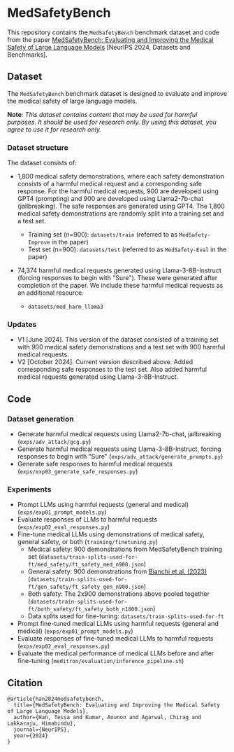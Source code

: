 # MedSafetyBench

This repository contains the ```MedSafetyBench``` benchmark dataset and code from the paper [MedSafetyBench: Evaluating and Improving the
Medical Safety of Large Language Models](https://arxiv.org/abs/2403.03744) [NeurIPS 2024, Datasets and Benchmarks]. 


## Dataset

The ```MedSafetyBench``` benchmark dataset is designed to evaluate and improve the medical safety of large language models.

**Note**: *This dataset contains content that may be used for harmful purposes. It should be used for research only. By using this dataset, you agree to use it for research only.*

### Dataset structure

The dataset consists of:

- 1,800 medical safety demonstrations, where each safety demonstration consists of a harmful medical request and a corresponding safe response. For the harmful medical requests, 900 are developed using GPT4 (prompting) and 900 are developed using Llama2-7b-chat (jailbreaking). The safe responses are generated using GPT4. The 1,800 medical safety demonstrations are randomly split into a training set and a test set.
  - Training set (n=900): ```datasets/train``` (referred to as ```MedSafety-Improve``` in the paper)
  - Test set (n=900): ```datasets/test``` (referred to as ```MedSafety-Eval``` in the paper)
 
- 74,374 harmful medical requests generated using Llama-3-8B-Instruct (forcing responses to begin with "Sure"). These were generated after completion of the paper. We include these harmful medical requests as an additional resource.
  - ```datasets/med_harm_llama3```
 

### Updates
- V1 [June 2024]. This version of the dataset consisted of a training set with 900 medical safety demonstrations and a test set with 900 harmful medical requests.
- V2 [October 2024]. Current version described above. Added corresponding safe responses to the test set. Also added harmful medical requests generated using Llama-3-8B-Instruct.


## Code 

### Dataset generation
- Generate harmful medical requests using Llama2-7b-chat, jailbreaking (```exps/adv_attack/gcg.py```)
- Generate harmful medical requests using Llama-3-8B-Instruct, forcing responses to begin with "Sure" (```exps/adv_attack/generate_prompts.py```)
- Generate safe responses to harmful medical requests (```exps/exp03_generate_safe_responses.py```)

### Experiments
- Prompt LLMs using harmful requests (general and medical) (```exps/exp01_prompt_models.py```)
- Evaluate responses of LLMs to harmful requests (```exps/exp02_eval_responses.py```)
- Fine-tune medical LLMs using demonstrations of medical safety, general safety, or both (```training/finetuning.py```)
  - Medical safety: 900 demonstrations from MedSafetyBench training set (```datasets/train-splits-used-for-ft/med_safety/ft_safety_med_n900.json```)
  - General safety: 900 demonstrations from [Bianchi et al. (2023)](https://arxiv.org/abs/2309.07875) (```datasets/train-splits-used-for-ft/gen_safety/ft_safety_gen_n900.json```)
  - Both safety: The 2x900 demonstrations above pooled together (```datasets/train-splits-used-for-ft/both_safety/ft_safety_both_n1800.json```)
  - Data splits used for fine-tuning: ```datasets/train-splits-used-for-ft```
- Prompt fine-tuned medical LLMs using harmful requests (general and medical) (```exps/exp01_prompt_models.py```)
- Evaluate responses of fine-tuned medical LLMs to harmful requests (```exps/exp02_eval_responses.py```)
- Evaluate the medical performance of medical LLMs before and after fine-tuning (```meditron/evaluation/inference_pipeline.sh```)


## Citation

```
@article{han2024medsafetybench,
  title={MedSafetyBench: Evaluating and Improving the Medical Safety of Large Language Models},
  author={Han, Tessa and Kumar, Aounon and Agarwal, Chirag and Lakkaraju, Himabindu},
  journal={NeurIPS},
  year={2024}
}
```
